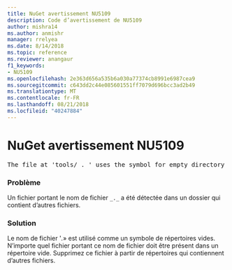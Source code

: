 ```yaml
---
title: NuGet avertissement NU5109
description: Code d’avertissement de NU5109
author: mishra14
ms.author: anmishr
manager: rrelyea
ms.date: 8/14/2018
ms.topic: reference
ms.reviewer: anangaur
f1_keywords:
- NU5109
ms.openlocfilehash: 2e363d656a535b6a030a77374cb8991e6987cea9
ms.sourcegitcommit: c643dd2c44e085601551ff7079d696bcc3ad2b49
ms.translationtype: MT
ms.contentlocale: fr-FR
ms.lasthandoff: 08/21/2018
ms.locfileid: "40247884"
---
```

# <a name="nuget-warning-nu5109"></a>NuGet avertissement NU5109
<pre>The file at 'tools/_._' uses the symbol for empty directory '_._', but it is present in a directory that contains other files. Please remove this file from directories that contain other files.</pre>

### <a name="issue"></a>Problème

Un fichier portant le nom de fichier `_._` a été détectée dans un dossier qui contient d’autres fichiers.


### <a name="solution"></a>Solution

 Le nom de fichier '_._» est utilisé comme un symbole de répertoires vides. N’importe quel fichier portant ce nom de fichier doit être présent dans un répertoire vide. Supprimez ce fichier à partir de répertoires qui contiennent d’autres fichiers.

